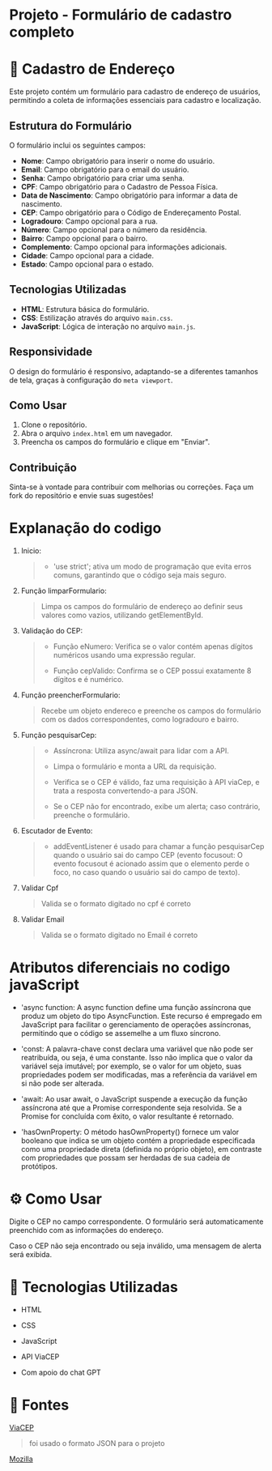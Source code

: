# Projeto - Formulário de cadastro completo
 
# 📍 Cadastro de Endereço

Este projeto contém um formulário para cadastro de endereço de usuários, permitindo a coleta de informações essenciais para cadastro e localização.

## Estrutura do Formulário

O formulário inclui os seguintes campos:

- **Nome**: Campo obrigatório para inserir o nome do usuário.
- **Email**: Campo obrigatório para o email do usuário.
- **Senha**: Campo obrigatório para criar uma senha.
- **CPF**: Campo obrigatório para o Cadastro de Pessoa Física.
- **Data de Nascimento**: Campo obrigatório para informar a data de nascimento.
- **CEP**: Campo obrigatório para o Código de Endereçamento Postal.
- **Logradouro**: Campo opcional para a rua.
- **Número**: Campo opcional para o número da residência.
- **Bairro**: Campo opcional para o bairro.
- **Complemento**: Campo opcional para informações adicionais.
- **Cidade**: Campo opcional para a cidade.
- **Estado**: Campo opcional para o estado.

## Tecnologias Utilizadas

- **HTML**: Estrutura básica do formulário.
- **CSS**: Estilização através do arquivo `main.css`.
- **JavaScript**: Lógica de interação no arquivo `main.js`.

## Responsividade

O design do formulário é responsivo, adaptando-se a diferentes tamanhos de tela, graças à configuração do `meta viewport`.

## Como Usar

1. Clone o repositório.
2. Abra o arquivo `index.html` em um navegador.
3. Preencha os campos do formulário e clique em "Enviar".

## Contribuição

Sinta-se à vontade para contribuir com melhorias ou correções. Faça um fork do repositório e envie suas sugestões!

# Explanação do codigo
 
1.  Inicio:
    > - 'use strict'; ativa um modo de programação que evita erros comuns, garantindo que o código seja mais seguro.
 
2. Função limparFormulario:
 
    > Limpa os campos do formulário de endereço ao definir seus valores como vazios, utilizando getElementById.
 
3. Validação do CEP:
 
    > - Função eNumero: Verifica se o valor contém apenas dígitos numéricos usando uma expressão regular.
    >
    > - Função cepValido: Confirma se o CEP possui exatamente 8 dígitos e é numérico.
 
4. Função preencherFormulario:
 
    > Recebe um objeto endereco e preenche os campos do formulário com os dados correspondentes, como logradouro e bairro.
 
5. Função pesquisarCep:
 
    >- Assíncrona: Utiliza async/await para lidar com a API.
    >
    > - Limpa o formulário e monta a URL da requisição.
    >
    > - Verifica se o CEP é válido, faz uma requisição à API viaCep, e trata a resposta convertendo-a para JSON.
    > - Se o CEP não for encontrado, exibe um alerta; caso contrário, preenche o formulário.
 
6. Escutador de Evento:
 
    > - addEventListener é usado para chamar a função pesquisarCep quando o usuário sai do campo CEP (evento focusout: O evento focusout é acionado assim que o elemento perde o foco, no caso quando o usuário sai do campo de texto).
 
7. Validar Cpf
 
    > Valida se o formato digitado no cpf é correto
 
8. Validar Email
 
    >Valida se o formato digitado no Email é correto
 
 # Atributos diferenciais no codigo javaScript
 - 'async function: A async function define uma função assíncrona que produz um objeto do tipo AsyncFunction. Este recurso é empregado em JavaScript para facilitar o gerenciamento de operações assíncronas, permitindo que o código se assemelhe a um fluxo síncrono.

- 'const: A palavra-chave const declara uma variável que não pode ser reatribuída, ou seja, é uma constante. Isso não implica que o valor da variável seja imutável; por exemplo, se o valor for um objeto, suas propriedades podem ser modificadas, mas a referência da variável em si não pode ser alterada.

- 'await: Ao usar await, o JavaScript suspende a execução da função assíncrona até que a Promise correspondente seja resolvida. Se a Promise for concluída com êxito, o valor resultante é retornado.

- 'hasOwnProperty: O método hasOwnProperty() fornece um valor booleano que indica se um objeto contém a propriedade especificada como uma propriedade direta (definida no próprio objeto), em contraste com propriedades que possam ser herdadas de sua cadeia de protótipos.

# ⚙️ Como Usar
 
Digite o CEP no campo correspondente.
O formulário será automaticamente preenchido com as informações do endereço.
 
Caso o CEP não seja encontrado ou seja inválido, uma mensagem de alerta será exibida.
 
# 🧮 Tecnologias Utilizadas
 
- HTML
 
- CSS
 
- JavaScript
 
- API ViaCEP
 
- Com apoio do chat GPT

# 📝 Fontes
 
[ViaCEP](https://viacep.com.br/)
 
>foi usado o formato JSON para o projeto
 
[Mozilla](https://developer.mozilla.org/pt-BR/)
